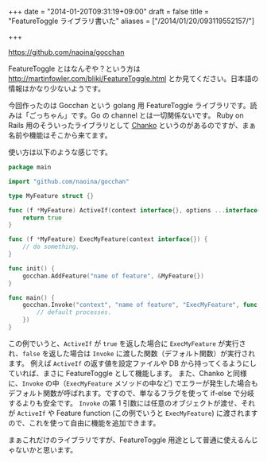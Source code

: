 +++
date = "2014-01-20T09:31:19+09:00"
draft = false
title = "FeatureToggle ライブラリ書いた"
aliases = ["/2014/01/20/093119552157/"]

+++

https://github.com/naoina/gocchan

FeatureToggle とはなんぞや？という方は http://martinfowler.com/bliki/FeatureToggle.html とか見てください。日本語の情報はかなり少ないようです。

今回作ったのは Gocchan という golang 用 FeatureToggle ライブラリです。読みは「ごっちゃん」です。Go の channel とは一切関係ないです。
Ruby on Rails 用のそういったライブラリとして [Chanko](https://github.com/cookpad/chanko) というのがあるのですが、まぁ名前や機能はそこから来てます。

使い方は以下のような感じです。

```go
package main

import "github.com/naoina/gocchan"

type MyFeature struct {}

func (f *MyFeature) ActiveIf(context interface{}, options ...interface{}) bool {
    return true
}

func (f *MyFeature) ExecMyFeature(context interface{}) {
    // do something.
}

func init() {
    gocchan.AddFeature("name of feature", &MyFeature{})
}

func main() {
    gocchan.Invoke("context", "name of feature", "ExecMyFeature", func() {
        // default processes.
    })
}
```

この例でいうと、`ActiveIf` が `true` を返した場合に `ExecMyFeature` が実行され、`false` を返した場合は `Invoke` に渡した関数（デフォルト関数）が実行されます。
例えば `ActiveIf` の返す値を設定ファイルや DB から持ってくるようにしていれば、まさに FeatureToggle として機能します。
また、Chanko と同様に、`Invoke` の中（`ExecMyFeature` メソッドの中など) でエラーが発生した場合もデフォルト関数が呼ばれます。ですので、単なるフラグを使って if-else で分岐するよりも安全です。
`Invoke` の第 1 引数には任意のオブジェクトが渡せ、それが `ActiveIf` や Feature function (この例でいうと `ExecMyFeature`) に渡されますので、これを使って自由に機能を追加できます。

まぁこれだけのライブラリですが、FeatureToggle 用途として普通に使えるんじゃないかと思います。
